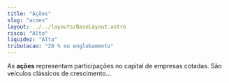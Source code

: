 ```yaml
---
title: "Ações"
slug: "acoes"
layout: ../../layouts/BaseLayout.astro
risco: "Alto"
liquidez: "Alta"
tributacao: "28 % ou englobamento"
---
```


As **ações** representam participações no capital de empresas cotadas. São veículos clássicos de crescimento…
